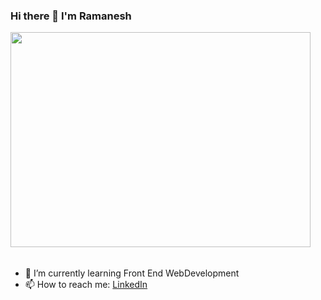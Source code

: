### Hi there 👋 I'm Ramanesh
<div style="width:100%;height:0;padding-bottom:72%;position:relative;">
<img src="https://giphy.com/embed/p4NLw3I4U0idi" width="480" height="344" frameBorder="0"/>
</div>

- 🌱 I’m currently learning Front End WebDevelopment
- 📫 How to reach me: <a href="https://www.linkedin.com/in/ramanesh-p-v/">LinkedIn</a>
<!--
**laciecoder/laciecoder** is a ✨ _special_ ✨ repository because its `README.md` (this file) appears on your GitHub profile.

Here are some ideas to get you started:

- 🔭 I’m currently working on ...
- 🌱 I’m currently learning ...
- 👯 I’m looking to collaborate on ...
- 🤔 I’m looking for help with ...
- 💬 Ask me about ...
- 📫 How to reach me: ...
- 😄 Pronouns: ...
- ⚡ Fun fact: ...
-->
